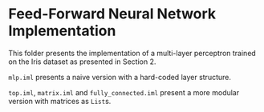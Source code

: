 # Feed-Forward Neural Network Implementation

This folder presents the implementation of a multi-layer perceptron trained on the Iris dataset as presented in Section 2.

`mlp.iml` presents a naive version with a hard-coded layer structure. 

`top.iml`, `matrix.iml` and `fully_connected.iml` present a more modular version with matrices as `List`s.
